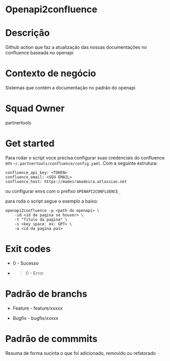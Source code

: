 # Openapi2confluence

# Descrição 

Github action que faz a atualização das nossas documentações no confluence baseada no openapi


# Contexto de negócio 

Sistemas que contém a documentação no padrão do openapi

# Squad Owner

partnertools

# Get started

Para rodar o script voce precisa configurar suas credenciais do confluence em `~/.partnertools/confluence/config.yaml`. Com a seguinte estrutura:

```
confluence_api_key: <TOKEN>
confluence_email: <SEU EMAIL>
confluence_host: https://madeiramadeira.atlassian.net
```

ou configurar envs com o prefixo `OPENAPI2CONFLUENCE_`

para roda o script segue o exemplo a baixo:

```
openapi2confluence -p <path do openapi> \
    -id <id da pagina se houver> \
    -t "Titulo da pagina" \
    -s <key space: ex: GPT> \ 
    -a <id da pagina pai>
```

# Exit codes

* 0 - Sucesso
* > 0 - Error

# Padrão de branchs

* Feature - feature/xxxxx

* Bugfix - bugfix/xxxxx

# Padrão de commmits

Resuma de forma sucinta o que foi adicionado, removido ou refatorado
